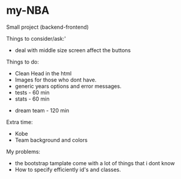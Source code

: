 # my-NBA
Small project (backend-frontend)



Things to consider/ask:'
- deal with middle size screen affect the buttons

Things to do:
- Clean Head in the html
- Images for those who dont have.
- generic years options and error messages.
- tests - 60 min
- stats - 60 min
<!-- - filter by BD - 60 min -->
- dream team - 120 min

Extra time:
- Kobe
- Team background and colors

My problems:
- the bootstrap tamplate come with a lot of 
    things that i dont know
- How to specify efficiently id's and classes.
